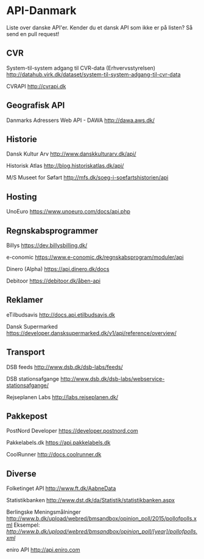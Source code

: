 # API-Danmark
Liste over danske API'er.
Kender du et dansk API som ikke er på listen? Så send en pull request! 

## CVR
System-til-system adgang til CVR-data (Erhvervsstyrelsen)
http://datahub.virk.dk/dataset/system-til-system-adgang-til-cvr-data

CVRAPI
http://cvrapi.dk

## Geografisk API
Danmarks Adressers Web API - DAWA
http://dawa.aws.dk/


## Historie
Dansk Kultur Arv
http://www.danskkulturarv.dk/api/

Historisk Atlas 
http://blog.historiskatlas.dk/api/

M/S Museet for Søfart
http://mfs.dk/soeg-i-soefartshistorien/api

## Hosting
UnoEuro
https://www.unoeuro.com/docs/api.php

## Regnskabsprogrammer
Billys
https://dev.billysbilling.dk/

e-conomic
https://www.e-conomic.dk/regnskabsprogram/moduler/api

Dinero (Alpha)
https://api.dinero.dk/docs

Debitoor
https://debitoor.dk/åben-api

## Reklamer
eTilbudsavis
http://docs.api.etilbudsavis.dk

Dansk Supermarked
https://developer.dansksupermarked.dk/v1/api/reference/overview/

## Transport
DSB feeds
http://www.dsb.dk/dsb-labs/feeds/

DSB stationsafgange
http://www.dsb.dk/dsb-labs/webservice-stationsafgange/

Rejseplanen Labs
http://labs.rejseplanen.dk/

## Pakkepost
PostNord Developer
https://developer.postnord.com

Pakkelabels.dk
https://api.pakkelabels.dk

CoolRunner
http://docs.coolrunner.dk


## Diverse
Folketinget API
http://www.ft.dk/AabneData

Statistikbanken
http://www.dst.dk/da/Statistik/statistikbanken.aspx

Berlingske Meningsmålninger
http://www.b.dk/upload/webred/bmsandbox/opinion_poll/2015/pollofpolls.xml
Eksempel: *http://www.b.dk/upload/webred/bmsandbox/opinion_poll/[year]/pollofpolls.xml*

eniro API
http://api.eniro.com
